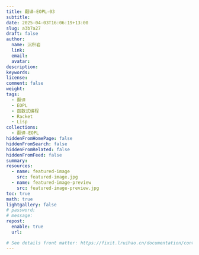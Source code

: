 ```yaml
---
title: 翻译-EOPL-03
subtitle:
date: 2025-04-03T16:06:19+13:00
slug: a3b7a27
draft: false
author:
  name: 沉积岩
  link:
  email:
  avatar:
description:
keywords:
license:
comment: false
weight:
tags:
  - 翻译
  - EOPL
  - 函数式编程
  - Racket
  - Lisp
collections:
  - 翻译-EOPL
hiddenFromHomePage: false
hiddenFromSearch: false
hiddenFromRelated: false
hiddenFromFeed: false
summary:
resources:
  - name: featured-image
    src: featured-image.jpg
  - name: featured-image-preview
    src: featured-image-preview.jpg
toc: true
math: true
lightgallery: false
# password:
# message:
repost:
  enable: true
  url:

# See details front matter: https://fixit.lruihao.cn/documentation/content-management/introduction/#front-matter
---
```


<!--more-->
